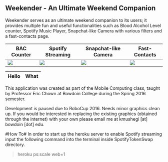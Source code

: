 ## Weekender  - An Ultimate Weekend Companion ##

Weekender serves as an ultimate weekend companion to its users; it provides multiple fun and useful functionalities such as Blood Alcohol Level counter, Spotify Music Player, Snapchat-like Camera with various filters and a fast-contacts page.

BAC Counter                   | Spotify Streaming         | Snapchat-like Camera | Fast-Contacts
-----------------------       | -----------------         | -------------------- | --------------  
![](http://i.imgur.com/jMhrRfj.png) | ![](http://i.imgur.com/XHw3NAi.png)| ![](http://i.imgur.com/n2cqZsF.png)|![](http://i.imgur.com/jMhrRfj.png)


Hello   |What
--------|-----



This application was created as part of the Mobile Computing class, taught by Professor Eric Chown at Bowdoin College during the Spring 2016 semester.

Development is paused due to RoboCup 2016. Needs minor graphics clean up. If you would be interested in replacing the existing graphics (obtained through the internet) with your own please email me at kmushegi [at] bowdoin [dot] edu.

#How To#
In order to start up the  heroku server to enable Spotify streaming input the following command into the terminal inside SpotifyTokenSwap directory.
> heroku ps:scale web=1
